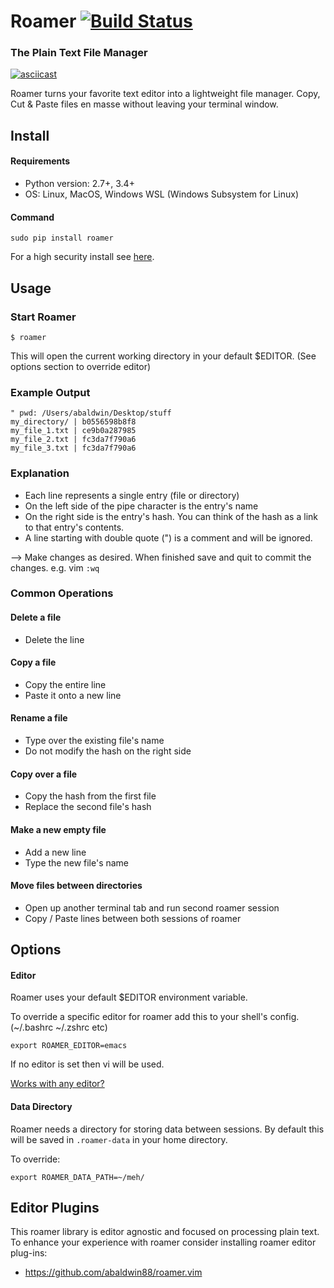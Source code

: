 # Roamer [![Build Status](https://travis-ci.org/abaldwin88/roamer.svg?branch=master)](https://travis-ci.org/abaldwin88/roamer)
### The Plain Text File Manager

[![asciicast](https://asciinema.org/a/132587.png)](https://asciinema.org/a/132587)

Roamer turns your favorite text editor into a lightweight file manager.  Copy, Cut & Paste files en masse without leaving your terminal window.

## Install
#### Requirements
* Python version: 2.7+, 3.4+
* OS: Linux, MacOS, Windows WSL (Windows Subsystem for Linux)

#### Command
```shell
sudo pip install roamer
```

For a high security install see [here](doc/faq.md).

## Usage

### Start Roamer
```shell
$ roamer
```
This will open the current working directory in your default $EDITOR.  (See options section to override editor)

### Example Output
```shell
" pwd: /Users/abaldwin/Desktop/stuff
my_directory/ | b0556598b8f8
my_file_1.txt | ce9b0a287985
my_file_2.txt | fc3da7f790a6
my_file_3.txt | fc3da7f790a6
```

### Explanation

* Each line represents a single entry (file or directory)
* On the left side of the pipe character is the entry's name
* On the right side is the entry's hash.  You can think of the hash as a link to that entry's contents.
* A line starting with double quote (") is a comment and will be ignored.

--> Make changes as desired.  When finished save and quit to commit the changes.  e.g.  vim `:wq`

### Common Operations

#### Delete a file
 * Delete the line

#### Copy a file
* Copy the entire line
* Paste it onto a new line

#### Rename a file
* Type over the existing file's name
* Do not modify the hash on the right side

#### Copy over a file
* Copy the hash from the first file
* Replace the second file's hash

#### Make a new empty file
* Add a new line
* Type the new file's name

#### Move files between directories
* Open up another terminal tab and run second roamer session
* Copy / Paste lines between both sessions of roamer



## Options

#### Editor
Roamer uses your default $EDITOR environment variable.

To override a specific editor for roamer add this to your shell's config. (~/.bashrc   ~/.zshrc  etc)
```shell
export ROAMER_EDITOR=emacs
```

If no editor is set then vi will be used.

[Works with any editor?](doc/faq.md#any-text-editor)

#### Data Directory
Roamer needs a directory for storing data between sessions.  By default this will be saved in `.roamer-data` in your home directory.

To override:
```shell
export ROAMER_DATA_PATH=~/meh/
```


## Editor Plugins

This roamer library is editor agnostic and focused on processing plain text.  To enhance your experience with roamer consider installing roamer editor plug-ins:

* https://github.com/abaldwin88/roamer.vim
